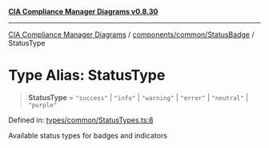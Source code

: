 [**CIA Compliance Manager Diagrams v0.8.30**](../../../../README.md)

***

[CIA Compliance Manager Diagrams](../../../../modules.md) / [components/common/StatusBadge](../README.md) / StatusType

# Type Alias: StatusType

> **StatusType** = `"success"` \| `"info"` \| `"warning"` \| `"error"` \| `"neutral"` \| `"purple"`

Defined in: [types/common/StatusTypes.ts:8](https://github.com/Hack23/cia-compliance-manager/blob/6afa716316469147e542039d136ec79ffdbd4ac9/src/types/common/StatusTypes.ts#L8)

Available status types for badges and indicators
